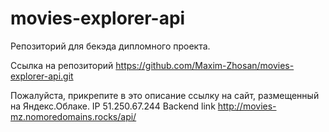 # movies-explorer-api
Репозиторий для бекэда дипломного проекта. 

Ссылка на репозиторий
https://github.com/Maxim-Zhosan/movies-explorer-api.git

Пожалуйста, прикрепите в это описание ссылку на сайт, размещенный на Яндекс.Облаке.
IP  51.250.67.244
Backend link  http://movies-mz.nomoredomains.rocks/api/
